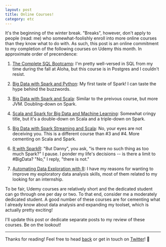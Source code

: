 ```yaml
---
layout: post
title: Online Courses!
category: etc
---
```


It's the beginning of the winter break. "Breaks", however, don't apply to people (read: me) who somewhat-foolishly enroll into more online courses than they know what to do with. As such, this post is an online commitment to my completion of the following courses on Udemy this month. In approximate order of precendence:

  1. [The Complete SQL Bootcamp](https://www.udemy.com/the-complete-sql-bootcamp/): I'm pretty well-versed in SQL from my time during the fall at Aloha, but this course is in Postgres and I couldn't resist.
  
  2. [Big Data with Spark and Python](https://www.udemy.com/taming-big-data-with-apache-spark-hands-on/): My first taste of Spark! I can taste the hype behind the buzzwords.
  
  3. [Big Data with Spark and Scala](https://www.udemy.com/apache-spark-with-scala-hands-on-with-big-data/): Similar to the preivous course, but more JVM. Doubling-down on Spark.
  
  4. [Scala and Spark for Big Data and Machine Learning](https://www.udemy.com/scala-and-spark-for-big-data-and-machine-learning/): Somewhat cringy title, but it's a double-down on Scala and a triple-down on Spark.
  
  5. [Big Data with Spark Streaming and Scala](https://www.udemy.com/taming-big-data-with-spark-streaming-hands-on/): No, your eyes are not deceiving you. This is a different course than #3 and #4. More cementing on Scala and Spark.
  
  6. [R with SparkR](https://www.udemy.com/supercharge-r-with-sparkr/): "But Danny", you ask, "is there no such thing as too much Spark?" I pause. I ponder my life's decisions -- is there a limit to #BigData? "No," I reply, "there is not."
  
  7. [Automating Data Exploration with R](https://www.udemy.com/automating-data-exploration-with-r/): I have my reasons for wanting to improve my exploratory data analysis skills, most of them related to my looking for an internship.

To be fair, Udemy courses are relatively short and the dedicated student can go through one per day or two. To that end, consider me a moderately dedicated student. A good number of these courses are for cementing what I already know about data analysis and expanding my toolset, which is actually pretty exciting!

I'll update this post or dedicate separate posts to my review of these courses. Be on the lookout!

---

Thanks for reading! Feel free to head [back](/) or get in touch on [Twitter](https://twitter.com/dataframing)! 🐙
